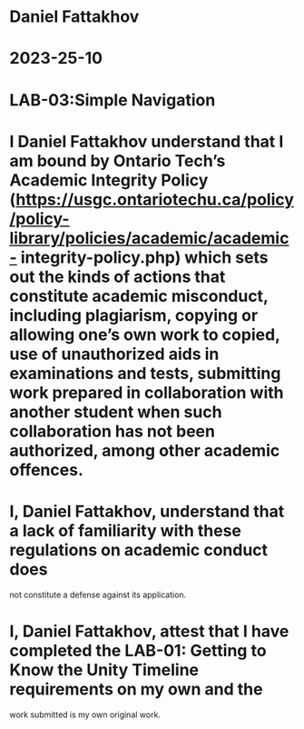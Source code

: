 # Daniel Fattakhov
# 2023-25-10
# LAB-03:Simple Navigation
# I Daniel Fattakhov understand that I am bound by Ontario Tech’s Academic Integrity Policy (https://usgc.ontariotechu.ca/policy/policy-library/policies/academic/academic- integrity-policy.php) which sets out the kinds of actions that constitute academic misconduct, including plagiarism, copying or allowing one’s own work to copied, use of unauthorized aids in examinations and tests, submitting work prepared in collaboration with another student when such collaboration has not been authorized, among other academic offences.
# I, Daniel Fattakhov, understand that a lack of familiarity with these regulations on academic conduct does
not constitute a defense against its application.
# I, Daniel Fattakhov, attest that I have completed the LAB-01: Getting to Know the Unity Timeline requirements on my own and the
work submitted is my own original work.